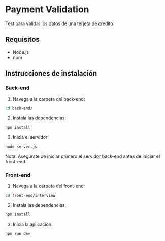 # Payment Validation

Test para validar los datos de una terjeta de credito

## Requisitos

- Node.js
- npm

## Instrucciones de instalación

### Back-end

1. Navega a la carpeta del back-end:

```bash
cd back-end/
```

2. Instala las dependencias:

```bash
npm install
```

3. Inicia el servidor:

```bash
node server.js
```

Nota: Asegúrate de iniciar primero el servidor back-end antes de iniciar el front-end.

### Front-end

1. Navega a la carpeta del front-end:

```bash
cd front-end/interview
```

2. Instala las dependencias:

```bash
npm install
```

3. Inicia la aplicación:

```bash
npm run dev
```
